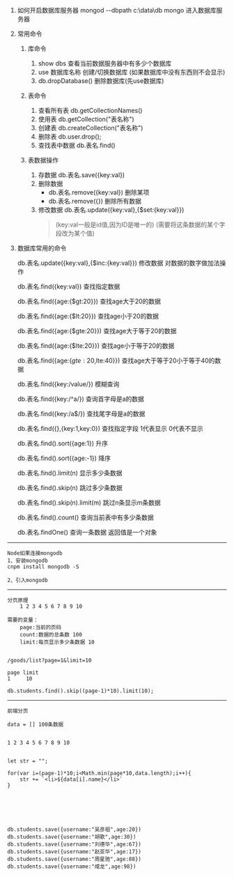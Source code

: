 1. 如何开启数据库服务器
        mongod --dbpath c:\data\db
        mongo  进入数据库服务器
2. 常用命令

    1. 库命令
        1. show dbs             查看当前数据服务器中有多少个数据库
        2. use 数据库名称        创建/切换数据库  (如果数据库中没有东西则不会显示)
        3. db.dropDatabase()    删除数据库(先use数据库)

    2. 表命令
        1. 查看所有表   db.getCollectionNames()
        2. 使用表       db.getCollection("表名称")  
        3. 创建表       db.createCollection("表名称")  
        4. 删除表       db.user.drop();  
        5. 查找表中数据 db.表名.find() 

    3. 表数据操作
        1. 存数据       db.表名.save({key:val})
        2. 删除数据     
            - db.表名.remove({key:val})     删除某项
            - db.表名.remove({})            删除所有数据
        3. 修改数据     db.表名.update({key:val},{$set:{key:val}}) 
            > (key:val一般是id值,因为ID是唯一的) (需要将这条数据的某个字段改为某个值)
3. 数据库常用的命令

    db.表名.update({key:val},{$inc:{key:val}}) 修改数据  对数据的数字做加法操作

    db.表名.find({key:val}) 查找指定数据

    db.表名.find({age:{$gt:20}}) 查找age大于20的数据

    db.表名.find({age:{$lt:20}}) 查找age小于20的数据

    db.表名.find({age:{$gte:20}}) 查找age大于等于20的数据

    db.表名.find({age:{$lte:20}}) 查找age小于等于20的数据

    db.表名.find({age:{$gte:20,$lte:40}}) 查找age大于等于20小于等于40的数据

    db.表名.find({key:/value/}) 模糊查询

    db.表名.find({key:/^a/})  查询首字母是a的数据

    db.表名.find({key:/a$/}) 查找尾字母是a的数据

    db.表名.find({},{key:1,key:0}) 查找指定字段  1代表显示 0代表不显示

    db.表名.find().sort({age:1}) 升序

    db.表名.find().sort({age:-1}) 降序

    db.表名.find().limit(n) 显示多少条数据

    db.表名.find().skip(n)  跳过多少条数据

    db.表名.find().skip(n).limit(m) 跳过n条显示m条数据

    db.表名.find().count() 查询当前表中有多少条数据

    db.表名.findOne() 查询一条数据  返回值是一个对象



---
    Node如果连接mongodb
    1、安装mongodb
    cnpm install mongodb -S

    2、引入mongodb
---
    分页原理
        1 2 3 4 5 6 7 8 9 10

    需要的变量：
        page:当前的页码
        count:数据的总条数 100
        limit:每页显示多少条数据 10


    /goods/list?page=1&limit=10

    page limit 
    1     10

    db.students.find().skip((page-1)*10).limit(10);



---
    前端分页

    data = [] 100条数据


    1 2 3 4 5 6 7 8 9 10


    let str = "";

    for(var i=(page-1)*10;i<Math.min(page*10,data.length);i++){
        str += `<li>${data[i].name}</li>`
    }






    db.students.save({username:"吴彦祖",age:20})
    db.students.save({username:"胡歌",age:30})
    db.students.save({username:"刘德华",age:67})
    db.students.save({username:"赵亚华",age:17})
    db.students.save({username:"周星驰",age:88})
    db.students.save({username:"成龙",age:98})